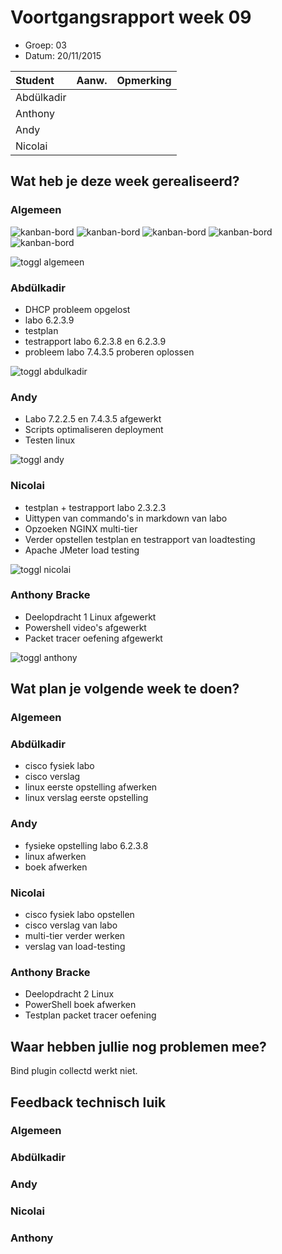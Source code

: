 # Voortgangsrapport week 09

* Groep: 03
* Datum: 20/11/2015

| Student  | Aanw. | Opmerking |
| :---     | :---  | :---      |
| Abdülkadir |       |           |
| Anthony |       |           |
| Andy |       |           |
| Nicolai |       |           |

## Wat heb je deze week gerealiseerd?

### Algemeen

![kanban-bord](https://github.com/HoGentTIN/ops3-g03/blob/master/weekrapport/image/week9_kanban1.PNG)
![kanban-bord](https://github.com/HoGentTIN/ops3-g03/blob/master/weekrapport/image/week9_kanban2.PNG)
![kanban-bord](https://github.com/HoGentTIN/ops3-g03/blob/master/weekrapport/image/week9_kanban3.PNG)
![kanban-bord](https://github.com/HoGentTIN/ops3-g03/blob/master/weekrapport/image/week9_kanban4.PNG)
![kanban-bord](https://github.com/HoGentTIN/ops3-g03/blob/master/weekrapport/image/week9_kanban5.PNG)

![toggl algemeen](https://github.com/HoGentTIN/ops3-g03/blob/master/weekrapport/image/week9_toggl_algemeen.PNG)

### Abdülkadir

* DHCP probleem opgelost
* labo 6.2.3.9
* testplan
* testrapport labo 6.2.3.8 en 6.2.3.9
* probleem labo 7.4.3.5 proberen oplossen

![toggl abdulkadir](https://github.com/HoGentTIN/ops3-g03/blob/master/weekrapport/image/week9_toggl_abdulkadir.PNG)

### Andy

* Labo 7.2.2.5 en 7.4.3.5 afgewerkt
* Scripts optimaliseren deployment
* Testen linux

![toggl andy](https://github.com/HoGentTIN/ops3-g03/blob/master/weekrapport/image/week9_toggl_andy.PNG)

### Nicolai

* testplan + testrapport labo 2.3.2.3
* Uittypen van commando's in markdown van labo
* Opzoeken NGINX multi-tier
* Verder opstellen testplan en testrapport van loadtesting
* Apache JMeter load testing


![toggl nicolai](https://github.com/HoGentTIN/ops3-g03/blob/master/weekrapport/image/week9_toggl_nicolai.PNG)

### Anthony Bracke
* Deelopdracht 1 Linux afgewerkt
* Powershell video's afgewerkt
* Packet tracer oefening afgewerkt


![toggl anthony](https://github.com/HoGentTIN/ops3-g03/blob/master/weekrapport/image/week9_toggl_anthony.PNG)

## Wat plan je volgende week te doen?

### Algemeen

### Abdülkadir 

* cisco fysiek labo
* cisco verslag
* linux eerste opstelling afwerken
* linux verslag eerste opstelling

### Andy

* fysieke opstelling labo 6.2.3.8
* linux afwerken
* boek afwerken

### Nicolai

* cisco fysiek labo opstellen
* cisco verslag van labo
* multi-tier verder werken
* verslag van load-testing


### Anthony Bracke
* Deelopdracht 2 Linux
* PowerShell boek afwerken
* Testplan packet tracer oefening

## Waar hebben jullie nog problemen mee?
Bind plugin collectd werkt niet.

## Feedback technisch luik

### Algemeen

### Abdülkadir

### Andy

### Nicolai

### Anthony


